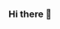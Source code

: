 ### Hi there 👋

<!--
**benattimj/benattimj** is a ✨ _special_ ✨ repository because its `README.md` (this file) appears on your GitHub profile.
<table>
  <tr>
    <td valign="center">
- 🔭 I’m currently working on e-commerce full responsive UI/UX as FullStack ( ReactJS,NodeJS )
- 📫 How to reach me: https://www.linkedin.com/in/murilo-justinob/

🛠️ Skills : Java, JavaScript, HTML, CSS, REACTJS, MYSQL, MONGODB, NODEJS, GIT, GITHUB, SPRINGBOOT, HIBERNATE, REST....

     🎓 I am currently pursuing my **Bachelor's in Computer Science Engineering**.
      🌱 I am currently learning **Java, REACTJS, NODEJS** and also interested in **Web Development**.
      🎯 My Goal is to Contribute to as many **open source project** as possible.
      ✨ I love to create new projects.

# this is my daily.dev card, you can edit this accordingly
     
  </tr>
  </table>

Languages

 - English Fluently
 - Portuguese Fluently
 - Based in London - UK


